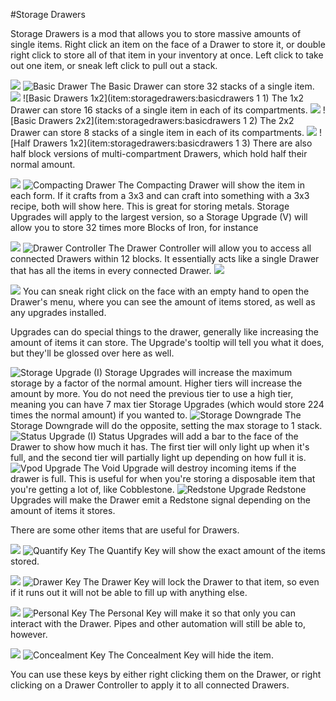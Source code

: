 #Storage Drawers

Storage Drawers is a mod that allows you to store massive amounts of single items.
Right click an item on the face of a Drawer to store it, or double right click to store all of that item in your inventory at once. Left click to take out one item, or sneak left click to pull out a stack.

![](1x1.png)
![Basic Drawer](item:storagedrawers:basicdrawers)
The Basic Drawer can store 32 stacks of a single item.
![](1x2.png)
![Basic Drawers 1x2](item:storagedrawers:basicdrawers 1 1)
The 1x2 Drawer can store 16 stacks of a single item in each of its compartments.
![](2x2.png)
![Basic Drawers 2x2](item:storagedrawers:basicdrawers 1 2)
The 2x2 Drawer can store 8 stacks of a single item in each of its compartments.
![](half.png)
![Half Drawers 1x2](item:storagedrawers:basicdrawers 1 3)
There are also half block versions of multi-compartment Drawers, which hold half their normal amount.

![](compacting.png)
![Compacting Drawer](item:storagedrawers:compdrawers)
The Compacting Drawer will show the item in each form. If it crafts from a 3x3 and can craft into something with a 3x3 recipe, both will show here. This is great for storing metals. Storage Upgrades will apply to the largest version, so a Storage Upgrade (V) will allow you to store 32 times more Blocks of Iron, for instance

![](controller.png)
![Drawer Controller](item:storagedrawers:controller)
The Drawer Controller will allow you to access all connected Drawers within 12 blocks. It essentially acts like a single Drawer that has all the items in every connected Drawer.
![](controller2.png)



![](gui.png)
You can sneak right click on the face with an empty hand to open the Drawer's menu, where you can see the amount of items stored, as well as any upgrades installed.

Upgrades can do special things to the drawer, generally like increasing the amount of items it can store. The Upgrade's tooltip will tell you what it does, but they'll be glossed over here as well.

![Storage Upgrade (I)](item:storagedrawers:upgrade_storage)
Storage Upgrades will increase the maximum storage by a factor of the normal amount. Higher tiers will increase the amount by more. You do not need the previous tier to use a high tier, meaning you can have 7 max tier Storage Upgrades (which would store 224 times the normal amount) if you wanted to.
![Storage Downgrade](item:storagedrawers:upgrade\_one\_stack)
The Storage Downgrade will do the opposite, setting the max storage to 1 stack.
![Status Upgrade (I)](item:storagedrawers:upgrade_status)
Status Upgrades will add a bar to the face of the Drawer to show how much it has. The first tier will only light up when it's full, and the second tier will partially light up depending on how full it is.
![Vpod Upgrade](item:storagedrawers:upgrade_void)
The Void Upgrade will destroy incoming items if the drawer is full. This is useful for when you're storing a disposable item that you're getting a lot of, like Cobblestone.
![Redstone Upgrade](item:storagedrawers:upgrade_redstone)
Redstone Upgrades will make the Drawer emit a Redstone signal depending on the amount of items it stores.

There are some other items that are useful for Drawers.

![](quantify.png)
![Quantify Key](item:storagedrawers:quantify_key)
The Quantify Key will show the exact amount of the items stored.

![](locked.png)
![Drawer Key](item:storagedrawers:drawer_key)
The Drawer Key will lock the Drawer to that item, so even if it runs out it will not be able to fill up with anything else.

![](personal.png)
![Personal Key](item:storagedrawers:personal_key)
The Personal Key will make it so that only you can interact with the Drawer. Pipes and other automation will still be able to, however.

![](concealment.png)
![Concealment Key](item:storagedrawers:shroud_key)
The Concealment Key will hide the item.

You can use these keys by either right clicking them on the Drawer, or right clicking on a Drawer Controller to apply it to all connected Drawers.
